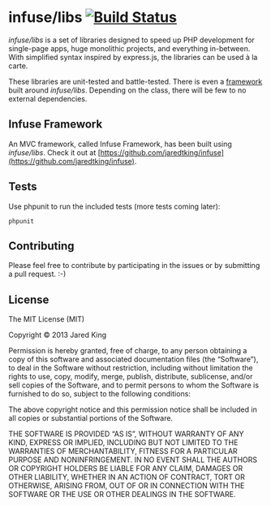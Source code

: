 infuse/libs [![Build Status](https://travis-ci.org/jaredtking/infuse-libs.png?branch=master)](https://travis-ci.org/jaredtking/infuse-libs)
===========

*infuse/libs* is a set of libraries designed to speed up PHP development for single-page apps, huge monolithic projects, and everything in-between. With simplified syntax inspired by express.js, the libraries can be used à la carte.

These libraries are unit-tested and battle-tested. There is even a [framework](https://github.com/jaredtking/infuse) built around *infuse/libs*. Depending on the class, there will be few to no external dependencies. 

## Infuse Framework

An MVC framework, called Infuse Framework, has been built using *infuse/libs*. Check it out at [https://github.com/jaredtking/infuse](https://github.com/jaredtking/infuse).

## Tests

Use phpunit to run the included tests (more tests coming later):

```
phpunit
```

## Contributing

Please feel free to contribute by participating in the issues or by submitting a pull request. :-)

## License

The MIT License (MIT)

Copyright © 2013 Jared King

Permission is hereby granted, free of charge, to any person obtaining a copy of this software and associated documentation files (the “Software”), to deal in the Software without restriction, including without limitation the rights to use, copy, modify, merge, publish, distribute, sublicense, and/or sell copies of the Software, and to permit persons to whom the Software is furnished to do so, subject to the following conditions:

The above copyright notice and this permission notice shall be included in all copies or substantial portions of the Software.

THE SOFTWARE IS PROVIDED “AS IS”, WITHOUT WARRANTY OF ANY KIND, EXPRESS OR IMPLIED, INCLUDING BUT NOT LIMITED TO THE WARRANTIES OF MERCHANTABILITY, FITNESS FOR A PARTICULAR PURPOSE AND NONINFRINGEMENT. IN NO EVENT SHALL THE AUTHORS OR COPYRIGHT HOLDERS BE LIABLE FOR ANY CLAIM, DAMAGES OR OTHER LIABILITY, WHETHER IN AN ACTION OF CONTRACT, TORT OR OTHERWISE, ARISING FROM, OUT OF OR IN CONNECTION WITH THE SOFTWARE OR THE USE OR OTHER DEALINGS IN THE SOFTWARE.